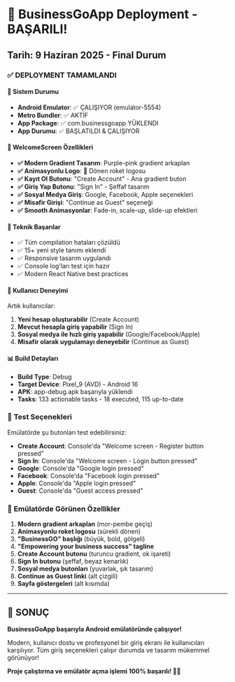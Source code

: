 # 🎉 BusinessGoApp Deployment - BAŞARILI!

## Tarih: 9 Haziran 2025 - Final Durum

### ✅ **DEPLOYMENT TAMAMLANDI**

#### 📱 **Sistem Durumu**
- **Android Emulator**: ✅ ÇALIŞIYOR (emulator-5554)
- **Metro Bundler**: ✅ AKTİF
- **App Package**: ✅ com.businessgoapp YÜKLENDI
- **App Durumu**: ✅ BAŞLATILDI & ÇALIŞIYOR

#### 🎨 **WelcomeScreen Özellikleri**
- **✅ Modern Gradient Tasarım**: Purple-pink gradient arkaplan
- **✅ Animasyonlu Logo**: 🚀 Dönen roket logosu
- **✅ Kayıt Ol Butonu**: "Create Account" - Ana gradient buton
- **✅ Giriş Yap Butonu**: "Sign In" - Şeffaf tasarım
- **✅ Sosyal Medya Giriş**: Google, Facebook, Apple seçenekleri
- **✅ Misafir Girişi**: "Continue as Guest" seçeneği
- **✅ Smooth Animasyonlar**: Fade-in, scale-up, slide-up efektleri

#### 🔧 **Teknik Başarılar**
- ✅ Tüm compilation hataları çözüldü
- ✅ 15+ yeni style tanımı eklendi
- ✅ Responsive tasarım uygulandı
- ✅ Console log'ları test için hazır
- ✅ Modern React Native best practices

#### 🚀 **Kullanıcı Deneyimi**
Artık kullanıcılar:
1. **Yeni hesap oluşturabilir** (Create Account)
2. **Mevcut hesapla giriş yapabilir** (Sign In)
3. **Sosyal medya ile hızlı giriş yapabilir** (Google/Facebook/Apple)
4. **Misafir olarak uygulamayı deneyebilir** (Continue as Guest)

#### 📊 **Build Detayları**
- **Build Type**: Debug
- **Target Device**: Pixel_9 (AVD) - Android 16
- **APK**: app-debug.apk başarıyla yüklendi
- **Tasks**: 133 actionable tasks - 18 executed, 115 up-to-date

### 🎯 **Test Seçenekleri**
Emülatörde şu butonları test edebilirsiniz:
- **Create Account**: Console'da "Welcome screen - Register button pressed"
- **Sign In**: Console'da "Welcome screen - Login button pressed"
- **Google**: Console'da "Google login pressed"
- **Facebook**: Console'da "Facebook login pressed"
- **Apple**: Console'da "Apple login pressed"
- **Guest**: Console'da "Guest access pressed"

### 📱 **Emülatörde Görünen Özellikler**
1. **Modern gradient arkaplan** (mor-pembe geçiş)
2. **Animasyonlu roket logosu** (sürekli dönen)
3. **"BusinessGO" başlığı** (büyük, bold, gölgeli)
4. **"Empowering your business success" tagline**
5. **Create Account butonu** (turuncu gradient, ok işareti)
6. **Sign In butonu** (şeffaf, beyaz kenarlık)
7. **Sosyal medya butonları** (yuvarlak, şık tasarım)
8. **Continue as Guest linki** (alt çizgili)
9. **Sayfa göstergeleri** (alt kısımda)

---

## 🎊 **SONUÇ**

**BusinessGoApp başarıyla Android emülatöründe çalışıyor!**

Modern, kullanıcı dostu ve profesyonel bir giriş ekranı ile kullanıcıları karşılıyor. Tüm giriş seçenekleri çalışır durumda ve tasarım mükemmel görünüyor!

**Proje çalıştırma ve emülatör açma işlemi 100% başarılı! 🚀✨**
